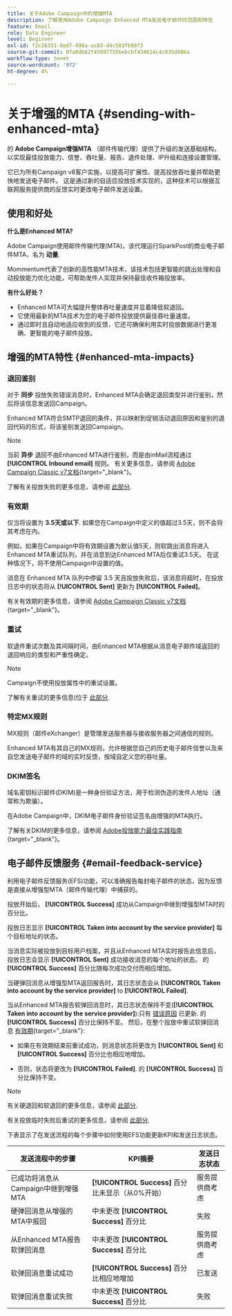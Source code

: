 ```yaml
---
title: 关于Adobe Campaign中的增强MTA
description: 了解使用Adobe Campaign Enhanced MTA发送电子邮件的范围和特性
feature: Email
role: Data Engineer
level: Beginner
exl-id: f2c26351-8ed7-498a-ac83-d4c583fb98f3
source-git-commit: 0fa0db62f45097755bebcbf434614c4c835d886a
workflow-type: tm+mt
source-wordcount: '972'
ht-degree: 4%

---
```


# 关于增强的MTA {#sending-with-enhanced-mta}

的 **Adobe Campaign增强MTA** （邮件传输代理）提供了升级的发送基础结构，以实现最佳投放能力、信誉、吞吐量、报告、退件处理、IP升级和连接设置管理。

它已为所有Campaign v8客户实施，以提高可扩展性、提高投放吞吐量并帮助更快地发送电子邮件。 这是通过新的自适应投放技术实现的，这种技术可以根据互联网服务提供商的反馈实时更改电子邮件发送设置。

## 使用和好处

**什么是Enhanced MTA?**

Adobe Campaign使用邮件传输代理(MTA)，该代理运行SparkPost的商业电子邮件MTA，名为 **动量**.

Mommentum代表了创新的高性能MTA技术，该技术包括更智能的跳出处理和自动投放能力优化功能，可帮助发件人实现并保持最佳收件箱投放率。

**有什么好处？**

* Enhanced MTA可大幅提升整体吞吐量速度并显着降低软退回。
* 它使用最新的MTA技术为您的电子邮件投放提供最佳吞吐量速度。
* 通过即时且自动地适应收到的反馈，它还可确保利用实时投放数据进行更准确、更智能的电子邮件投放。

## 增强的MTA特性 {#enhanced-mta-impacts}

### 退回鉴别

对于 **同步** 投放失败错误消息时，Enhanced MTA会确定退回类型并进行鉴别，然后将该信息发送回Campaign。

Enhanced MTA符合SMTP退回的条件，并以映射到促销活动退回原因和鉴别的退回代码的形式，将该鉴别发送回Campaign。

>[!NOTE]
>
>当前 **异步** 退回不由Enhanced MTA进行鉴别，而是由inMail流程通过 **[!UICONTROL Inbound email]** 规则。 有关更多信息，请参阅 [Adobe Campaign Classic v7文档](https://experienceleague.adobe.com/docs/campaign-classic/using/sending-messages/monitoring-deliveries/understanding-delivery-failures.html#bounce-mail-qualification){target=&quot;_blank&quot;}。 <!--Refer to [bounce mail qualification](delivery-failures.md#bounce-mail-qualification)-->

了解有关投放失败的更多信息，请参阅 [此部分](delivery-failures.md).

### 有效期

仅当将设置为 **3.5天或以下**. 如果您在Campaign中定义的值超过3.5天，则不会将其考虑在内。

例如，如果在Campaign中将有效期设置为默认值5天，则软跳出消息将进入Enhanced MTA重试队列，并在消息到达Enhanced MTA后仅重试3.5天。 在这种情况下，将不使用Campaign中设置的值。

消息在 Enhanced MTA 队列中停留 3.5 天且投放失败后，该消息将超时，在投放日志中的状态将从 **[!UICONTROL Sent]** 更新为 **[!UICONTROL Failed]**。

有关有效期的更多信息，请参阅 [Adobe Campaign Classic v7文档](https://experienceleague.adobe.com/docs/campaign-classic/using/sending-messages/key-steps-when-creating-a-delivery/steps-sending-the-delivery.html#defining-validity-period){target=&quot;_blank&quot;}。

### 重试

软退件重试次数及其间隔时间，由Enhanced MTA根据从消息电子邮件域返回的退回响应的类型和严重性确定。

>[!NOTE]
>
>Campaign不使用投放属性中的重试设置。

了解有关重试的更多信息(位于 [此部分](delivery-failures.md#retries).

### 特定MX规则

MX规则（邮件eXchanger）是管理发送服务器与接收服务器之间通信的规则。

Enhanced MTA有其自己的MX规则，允许根据您自己的历史电子邮件信誉以及来自您发送电子邮件的域的实时反馈，按域自定义您的吞吐量。

### DKIM签名

域名密钥标识邮件(DKIM)是一种身份验证方法，用于检测伪造的发件人地址（通常称为欺骗）。

在Adobe Campaign中，DKIM电子邮件身份验证签名由增强的MTA执行。

了解有关DKIM的更多信息，请参阅 [Adobe投放能力最佳实践指南](https://experienceleague.adobe.com/docs/deliverability-learn/deliverability-best-practice-guide/transition-process/infrastructure.html#authentication){target=&quot;_blank&quot;}。

## 电子邮件反馈服务 {#email-feedback-service}

利用电子邮件反馈服务(EFS)功能，可以准确报告每封电子邮件的状态，因为反馈是直接从增强型MTA（邮件传输代理）中捕获的。

投放开始后， **[!UICONTROL Success]** 成功从Campaign中继到增强型MTA时的百分比。

投放日志显示 **[!UICONTROL Taken into account by the service provider]** 每个目标地址的状态。

当消息实际被投放到目标用户档案，并且从Enhanced MTA实时报告此信息后，投放日志会显示 **[!UICONTROL Sent]** 成功接收消息的每个地址的状态。 的 **[!UICONTROL Success]** 百分比随每次成功交付而相应增加。

当硬弹回消息从增强型MTA返回报告时，其日志状态会从 **[!UICONTROL Taken into account by the service provider]** to **[!UICONTROL Failed]**<!-- and the **[!UICONTROL Bounces + errors]** percentage is increased accordingly-->.

当从Enhanced MTA报告软弹回消息时，其日志状态保持不变(**[!UICONTROL Taken into account by the service provider]**):只有 [错误原因](delivery-failures.md#delivery-failure-reasons) 已更新<!-- and the **[!UICONTROL Bounces + errors]** percentage is increased accordingly-->. 的 **[!UICONTROL Success]** 百分比保持不变。 然后，在整个投放中重试软弹回消息 [有效期](https://experienceleague.adobe.com/docs/campaign-classic/using/sending-messages/key-steps-when-creating-a-delivery/steps-sending-the-delivery.html#defining-validity-period){target=&quot;_blank&quot;}:

* 如果在有效期结束前重试成功，则消息状态将更改为 **[!UICONTROL Sent]** 和 **[!UICONTROL Success]** 百分比也相应地增加。

* 否则，状态将更改为 **[!UICONTROL Failed]**. 的 **[!UICONTROL Success]** <!--and **[!UICONTROL Bounces + errors]** -->百分比保持不变。

>[!NOTE]
>
>有关硬退回和软退回的更多信息，请参阅 [此部分](delivery-failures.md#delivery-failure-reasons).
>
>有关投放临时失败后重试的更多信息，请参阅 [此部分](delivery-failures.md#retries).

下表显示了在发送流程的每个步骤中如何使用EFS功能更新KPI和发送日志状态。

| 发送流程中的步骤 | KPI摘要 | 发送日志状态 |
|--- |--- |--- |
| 已成功将消息从Campaign中继到增强MTA | **[!UICONTROL Success]** 百分比未显示（从0%开始） | 服务提供商考虑 |
| 硬弹回消息从增强的MTA中报回 | 中未更改 **[!UICONTROL Success]** 百分比 | 失败 |
| 从Enhanced MTA报告软弹回消息 | 中未更改 **[!UICONTROL Success]** 百分比 | 服务提供商考虑 |
| 软弹回消息重试成功 | **[!UICONTROL Success]** 百分比相应地增加 | 已发送 |
| 软弹回消息重试失败 | 中未更改 **[!UICONTROL Success]** 百分比 | 失败 |
